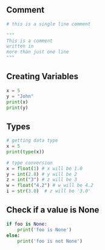 ## Comment
```python
# this is a single line comment

"""
This is a comment
written in
more than just one line
"""
```


## Creating Variables
```python
x = 5
y = "John"
print(x)
print(y)
```


## Types

```python
# getting data type
x = 5
print(type(x))

# type conversion
x = float(1) # x will be 1.0
y = int(2.8) # y will be 2
z = int("3") # z will be 3
w = float("4.2") # w will be 4.2
i = str(3.0)  # z will be '3.0'
```

## Check if a value is None

```python
if foo is None:
    print('foo is None')
else:
    print('foo is not None')
```